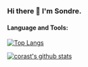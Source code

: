 ### Hi there 👋 I'm Sondre.


<!--
**corast/corast** is a ✨ _special_ ✨ repository because its `README.md` (this file) appears on your GitHub profile.

Here are some ideas to get you started:

- 🔭 I’m currently working on ...
- 🌱 I’m currently learning ...
- 👯 I’m looking to collaborate on ...
- 🤔 I’m looking for help with ...
- 💬 Ask me about ...
- 📫 How to reach me: ...
- 😄 Pronouns: ...
- ⚡ Fun fact: ...
-->

#### Language and Tools:


[![Top Langs](https://github-readme-stats.vercel.app/api/top-langs/?username=corast&layout=compact&count_private=true&hide=c%23,ShaderLab)](https://github.com/anuraghazra/github-readme-stats)

[![corast's github stats](https://github-readme-stats.vercel.app/api?username=corast&count_private=true)](https://github.com/anuraghazra/github-readme-stats)



